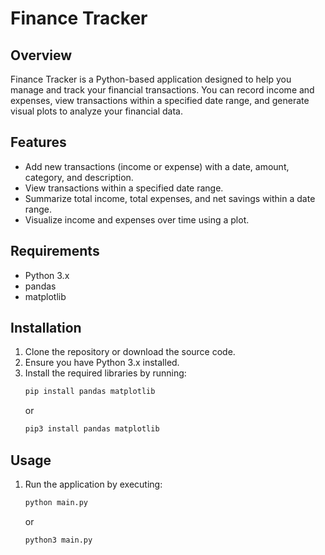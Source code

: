 # Finance Tracker

## Overview

Finance Tracker is a Python-based application designed to help you manage and track your financial transactions. You can record income and expenses, view transactions within a specified date range, and generate visual plots to analyze your financial data.

## Features

- Add new transactions (income or expense) with a date, amount, category, and description.
- View transactions within a specified date range.
- Summarize total income, total expenses, and net savings within a date range.
- Visualize income and expenses over time using a plot.

## Requirements

- Python 3.x
- pandas
- matplotlib

## Installation

1. Clone the repository or download the source code.
2. Ensure you have Python 3.x installed.
3. Install the required libraries by running:
   ```sh
   pip install pandas matplotlib
   ```
   or
   ```sh
   pip3 install pandas matplotlib
   ```
   
   

## Usage

1. Run the application by executing:
   ```sh
   python main.py
   ```
   or
   ```sh
   python3 main.py
   ```
   


